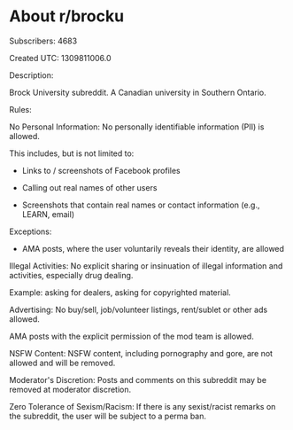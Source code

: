 # About r/brocku

Subscribers: 4683

Created UTC: 1309811006.0

Description:

Brock University subreddit. A Canadian university in Southern Ontario.

Rules:

No Personal Information: No personally identifiable information (PII) is allowed.

This includes, but is not limited to:

* Links to / screenshots of Facebook profiles

* Calling out real names of other users

* Screenshots that contain real names or contact information (e.g., LEARN, email)

Exceptions:

* AMA posts, where the user voluntarily reveals their identity, are allowed

Illegal Activities: No explicit sharing or insinuation of illegal information and activities, especially drug dealing.

Example: asking for dealers, asking for copyrighted material.

Advertising: No buy/sell, job/volunteer listings, rent/sublet or other ads allowed.

AMA posts with the explicit permission of the mod team is allowed.

NSFW Content: NSFW content, including pornography and gore, are not allowed and will be removed.

Moderator's Discretion: Posts and comments on this subreddit may be removed at moderator discretion.

Zero Tolerance of Sexism/Racism: If there is any sexist/racist remarks on the subreddit, the user will be subject to a perma ban.

